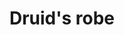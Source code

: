 ---
layout: item
title: Druid's robe
item-id: 538
datatable: true
id: 538
name: "Druid's robe"
members: true
lowalch: 12
highalch: 18
examine: "Keeps a druid's knees nice and warm."
monsters:
  - id: 3258
    name: "Druid"
    members: true
    combat_level: 33
    wiki_url: "https://oldschool.runescape.wiki/w/Druid"
    drops:
      - quantity: "1"
        rarity: 0.0390625
    image: "https://oldschool.runescape.wiki/images/thumb/9/9d/Druid.png/150px-Druid.png?37de2"
---
